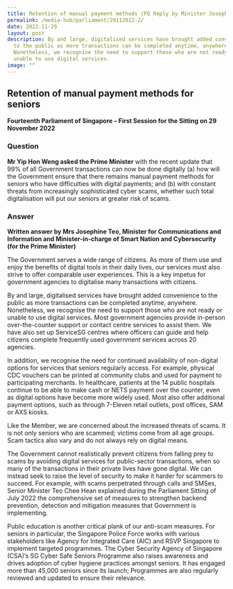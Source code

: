 ```yaml
---
title: Retention of manual payment methods (PQ Reply by Minister Josephine Teo)
permalink: /media-hub/parliament/29112022-2/
date: 2022-11-29
layout: post
description: By and large, digitalised services have brought added convenience
  to the public as more transactions can be completed anytime, anywhere.
  Nonetheless, we recognise the need to support those who are not ready or
  unable to use digital services.
image: ""
---
```



## Retention of manual payment methods for seniors

**Fourteenth Parliament of Singapore – First Session for the Sitting on 29 November 2022**

### Question

**Mr Yip Hon Weng asked the Prime Minister** with the recent update that 99% of all Government transactions can now be done digitally (a) how will the Government ensure that there remains manual payment methods for seniors who have difficulties with digital payments; and (b) with constant threats from increasingly sophisticated cyber scams, whether such total digitalisation will put our seniors at greater risk of scams.

### Answer

**Written answer by Mrs Josephine Teo, Minister for Communications and Information and Minister-in-charge of Smart Nation and Cybersecurity (for the Prime Minister)**

The Government serves a wide range of citizens. As more of them use and enjoy the benefits of digital tools in their daily lives, our services must also strive to offer comparable user experiences. This is a key impetus for government agencies to digitalise many transactions with citizens.

By and large, digitalised services have brought added convenience to the public as more transactions can be completed anytime, anywhere. Nonetheless, we recognise the need to support those who are not ready or unable to use digital services. Most government agencies provide in-person over-the-counter support or contact centre services to assist them. We have also set up ServiceSG centres where officers can guide and help citizens complete frequently used government services across 20 agencies.

In addition, we recognise the need for continued availability of non-digital options for services that seniors regularly access. For example, physical CDC vouchers can be printed at community clubs and used for payment to participating merchants. In healthcare, patients at the 14 public hospitals continue to be able to make cash or NETS payment over the counter, even as digital options have become more widely used. Most also offer additional payment options, such as through 7-Eleven retail outlets, post offices, SAM or AXS kiosks.

Like the Member, we are concerned about the increased threats of scams. It is not only seniors who are scammed; victims come from all age groups. Scam tactics also vary and do not always rely on digital means.

The Government cannot realistically prevent citizens from falling prey to scams by avoiding digital services for public-sector transactions, when so many of the transactions in their private lives have gone digital. We can instead seek to raise the level of security to make it harder for scammers to succeed. For example, with scams perpetrated through calls and SMSes, Senior Minister Teo Chee Hean explained during the Parliament Sitting of July 2022 the comprehensive set of measures to strengthen backend prevention, detection and mitigation measures that Government is implementing.

Public education is another critical plank of our anti-scam measures. For seniors in particular, the Singapore Police Force works with various stakeholders like Agency for Integrated Care (AIC) and RSVP Singapore to implement targeted programmes. The Cyber Security Agency of Singapore (CSA)’s SG Cyber Safe Seniors Programme also raises awareness and drives adoption of cyber hygiene practices amongst seniors. It has engaged more than 45,000 seniors since its launch; Programmes are also regularly reviewed and updated to ensure their relevance.